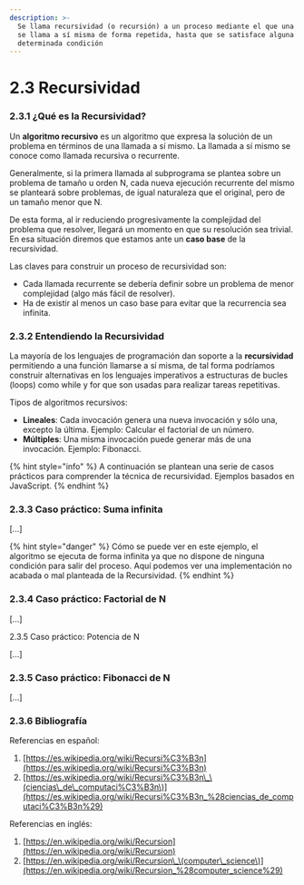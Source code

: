 ```yaml
---
description: >-
  Se llama recursividad (o recursión) a un proceso mediante el que una función
  se llama a sí misma de forma repetida, hasta que se satisface alguna
  determinada condición
---
```


# 2.3 Recursividad

### 2.3.1 ¿Qué es la Recursividad?

Un **algoritmo recursivo** es un algoritmo que expresa la solución de un problema en términos de una llamada a sí mismo. La llamada a sí mismo se conoce como llamada recursiva o recurrente.

Generalmente, si la primera llamada al subprograma se plantea sobre un problema de tamaño u orden N, cada nueva ejecución recurrente del mismo se planteará sobre problemas, de igual naturaleza que el original, pero de un tamaño menor que N.

De esta forma, al ir reduciendo progresivamente la complejidad del problema que resolver, llegará un momento en que su resolución sea trivial. En esa situación diremos que estamos ante un **caso base** de la recursividad.

Las claves para construir un proceso de recursividad son:

* Cada llamada recurrente se debería definir sobre un problema de menor complejidad \(algo más fácil de resolver\).
* Ha de existir al menos un caso base para evitar que la recurrencia sea infinita.

### 2.3.2 Entendiendo la Recursividad

La mayoría de los lenguajes de programación dan soporte a la **recursividad** permitiendo a una función llamarse a sí misma, de tal forma podríamos construir alternativas en los lenguajes imperativos a estructuras de bucles \(loops\) como while y for que son usadas para realizar tareas repetitivas.

Tipos de algoritmos recursivos:

* **Lineales**: Cada invocación genera una nueva invocación y sólo una, excepto la última. Ejemplo: Calcular el factorial de un número.
* **Múltiples**: Una misma invocación puede generar más de una invocación. Ejemplo: Fibonacci.

{% hint style="info" %}
A continuación se plantean una serie de casos prácticos para comprender la técnica de recursividad. Ejemplos basados en JavaScript.
{% endhint %}

### 2.3.3 Caso práctico: Suma infinita

\[...\]

{% hint style="danger" %}
Cómo se puede ver en este ejemplo, el algoritmo se ejecuta de forma infinita ya que no dispone de ninguna condición para salir del proceso. Aquí podemos ver una implementación no acabada o mal planteada de la Recursividad.
{% endhint %}

### 2.3.4 Caso práctico: Factorial de N

\[...\]

2.3.5 Caso práctico: Potencia de N

\[...\]

### 2.3.5 Caso práctico: Fibonacci de N

\[...\]

### 2.3.6 Bibliografía

Referencias en español:

1. [https://es.wikipedia.org/wiki/Recursi%C3%B3n](https://es.wikipedia.org/wiki/Recursi%C3%B3n)
2. [https://es.wikipedia.org/wiki/Recursi%C3%B3n\_\(ciencias\_de\_computaci%C3%B3n\)](https://es.wikipedia.org/wiki/Recursi%C3%B3n_%28ciencias_de_computaci%C3%B3n%29)

Referencias en inglés:

1. [https://en.wikipedia.org/wiki/Recursion](https://en.wikipedia.org/wiki/Recursion)
2. [https://en.wikipedia.org/wiki/Recursion\_\(computer\_science\)](https://en.wikipedia.org/wiki/Recursion_%28computer_science%29)

